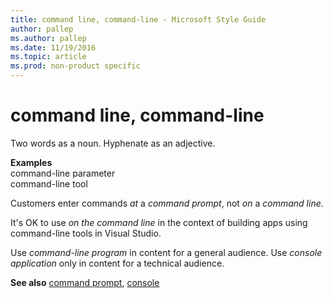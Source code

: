 ```yaml
---
title: command line, command-line - Microsoft Style Guide
author: pallep
ms.author: pallep
ms.date: 11/19/2016
ms.topic: article
ms.prod: non-product specific
---
```


# command line, command-line

Two words as a noun. Hyphenate as an adjective.

**Examples**  
command-line parameter   
command-line tool

Customers enter commands *at* a *command prompt*, not *on* a *command line.*

It's OK to use *on the command line* in the context of building apps using command-line tools in Visual Studio.

Use *command-line program* in content for a general audience. Use *console application* only in content for a technical audience. 

**See also** [command prompt](/style-guide/a-z-word-list-term-collections/c/command-prompt), [console](/style-guide/a-z-word-list-term-collections/c/console)
